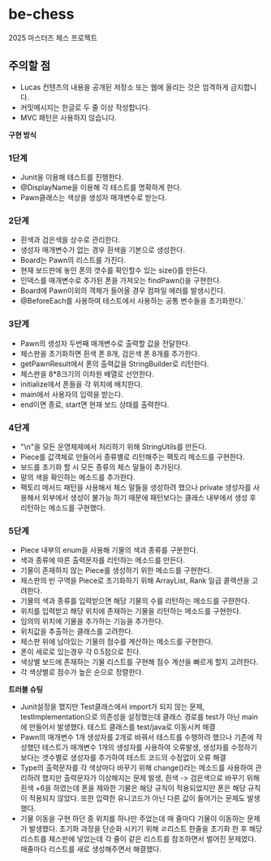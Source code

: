 # be-chess

2025 마스터즈 체스 프로젝트

## 주의할 점

- Lucas 컨텐츠의 내용을 공개된 저장소 또는 웹에 올리는 것은 엄격하게 금지합니다.
- 커밋메시지는 한글로 두 줄 이상 작성합니다.
- MVC 패턴은 사용하지 않습니다.


**구현 방식**
### 1단계
- Junit을 이용해 테스트를 진행한다.
- @DisplayName을 이용해 각 테스트를 명확하게 한다.
- Pawn클래스는 색상을 생성자 매개변수로 받는다.

### 2단계
- 흰색과 검은색을 상수로 관리한다.
- 생성자 매개변수가 없는 경우 흰색을 기본으로 생성한다.
- Board는 Pawn의 리스트를 가진다.
- 현재 보드판에 놓인 폰의 갯수를 확인할수 있는 size()를 만든다.
- 인덱스를 매개변수로 추가된 폰을 가져오는 findPawn()을 구현한다.
- Board에 Pawn이외의 객체가 들어올 경우 컴파일 에러를 발생시킨다.
- @BeforeEach를 사용하여 테스트에서 사용하는 공통 변수들을 초기화한다.`

### 3단계
- Pawn의 생성자 두번째 매개변수로 출력할 값을 전달한다.
- 체스판을 초기화하면 흰색 폰 8개, 검은색 폰 8개를 추가한다.
- getPawnResult에서 폰의 출력값을 StringBuilder로 리턴한다.
- 체스판을 8*8크기의 이차원 배열로 선언한다.
- initialize에서 폰들을 각 위치에 배치한다.
- main에서 사용자의 입력을 받는다.
- end이면 종료, start면 현재 보드 상태를 출력한다.

### 4단계
- "\n"을 모든 운영체제에서 처리하기 위해 StringUtils를 만든다.
- Piece를 값객체로 만들어서 종류별로 리턴해주는 팩토리 메소드를 구현한다.
- 보드를 초기화 할 시 모든 종류의 체스 말들이 추가된다.
- 말의 색을 확인하는 메소드를 추가한다.
- 팩토리 메서드 패턴을 사용해서 체스 말들을 생성하려 했으나 private 생성자를 사용해서 외부에서 생성이 불가능 하기 때문에 패턴보다는 클래스 내부에서 생성 후 리턴하는 메소드를 구현했다.

### 5단계
- Piece 내부의 enum을 사용해 기물의 색과 종류를 구분한다.
- 색과 종류에 따른 출력문자를 리턴하는 메소드를 만든다.
- 기물이 존재하지 않는 Piece를 생성하기 위한 메소드를 구현한다.
- 체스판의 빈 구역을 Piece로 초기화하기 위해 ArrayList<Rank>, Rank 일급 콜렉션을 고려한다.
- 기물의 색과 종류를 입력받으면 해당 기물의 수를 리턴하는 메소드를 구햔한다.
- 위치를 입력받고 해당 위치에 존재하는 기물을 리턴하는 메소드를 구현한다.
- 임의의 위치에 기물을 추가하는 기능을 추가한다.
- 위치값을 추출하는 클래스를 고려한다.
- 체스판 위에 남아있는 기물의 점수를 계산하는 메소드를 구현한다.
- 폰이 세로로 있는경우 각 0.5점으로 친다.
- 색상별 보드에 존재하는 기물 리스트를 구현해 점수 계산을 빠르게 할지 고려한다.
- 각 색상별로 점수가 높은 순으로 정렬한다.


**트러블 슈팅**
- Junit설정을 했지만 Test클래스에서 import가 되지 않는 문제,
  testImplementation으로 의존성을 설정했는데 클래스 경로를 test가 아닌 main에 만들어서 발생했다.
 테스트 클래스를 test/java로 이동시켜 해결
- Pawn의 매개변수 1개 생성자를 2개로 바꿔서 테스트를 수행하려 했으나 기존에 작성했던 테스트가 매개변수 1개의 생성자를 사용하여 오류발생,
 생성자를 수정하기 보다는 갯수별로 생성자를 추가하여 테스트 코드의 수정없이 오류 해결
- Type의 출력문자를 각 색상마다 바꾸기 위해 change()라는 메소드를 사용하여 관리하려 했지만 출력문자가 이상해지는 문제 발생, 흰색 -> 검은색으로 바꾸기 위해
 흰색 +6을 하였는데 폰을 제와한 기물은 해당 규칙이 적용되었지만 폰은 해당 규칙이 적용되지 않았다. 또한 입력한 유니코드가 아닌 다른 값이 들어가는 문제도 발생했다.
- 기물 이동을 구현 하던 중 위치를 하나만 주었는데 매 줄마다 기물이 이동하는 문제가 발생했다. 초기화 과정을 단순화 시키기 위해 ㄹ리스트 한줄을 초기화 한 후 
 해당 리스트를 체스판에 넣었는데 각 줄이 같은 리스트를 참조하면서 벌어진 문제였다. 매줄마다 리스트를 새로 생성해주면서 해결했다.